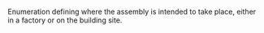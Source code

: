Enumeration defining where the assembly is intended to take place, either in a factory or on the building site.